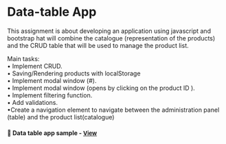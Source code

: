 
# Data-table App

This assignment is about developing an application using javascript and bootstrap hat will combine the catalogue (representation of the products) and the CRUD table that will be used to manage the product list. 

Main tasks:
<br>• Implement CRUD.
<br>• Saving/Rendering products with localStorage
<br>• Implement modal window (#).
<br>• Implement modal window (opens by clicking on the product ID ).
<br>• Implement filtering function.
<br>• Add validations.
<br>•Create a navigation element to navigate between the administration panel (table) and the product list(catalogue)

<h4>🔹  Data table app sample - <a href="https://simonakom.github.io/data-table-app/admin.html" style="font-size:small;">View</a><h4>







